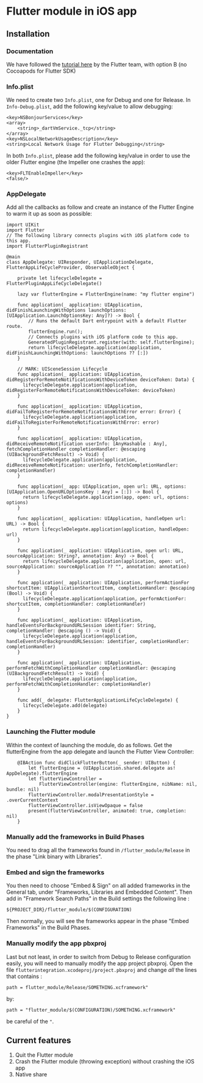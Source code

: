 
# Flutter module in iOS app

## Installation
### Documentation
We have followed the [tutorial here](https://docs.flutter.dev/add-to-app/ios/project-setup) by the Flutter team, with option B (no Cocoapods for Flutter SDK)
### Info.plist
We need to create two `Info.plist`, one for Debug and one for Release.
In `Info-Debug.plist`, add the following key/value to allow debugging:

    <key>NSBonjourServices</key>
	<array>
		<string>_dartVmService._tcp</string>
	</array>
	<key>NSLocalNetworkUsageDescription</key>
	<string>Local Network Usage for Flutter Debugging</string>
In both `Info.plist`, please add the following key/value in order to use the older Flutter engine (the Impeller one crashes the app):

    <key>FLTEnableImpeller</key>
	<false/>
### AppDelegate
Add all the callbacks as follow and create an instance of the Flutter Engine to warm it up as soon as possible:
```
import UIKit
import Flutter
// The following library connects plugins with iOS platform code to this app.
import FlutterPluginRegistrant

@main
class AppDelegate: UIResponder, UIApplicationDelegate, FlutterAppLifeCycleProvider, ObservableObject {
    
    private let lifecycleDelegate = FlutterPluginAppLifeCycleDelegate()

    lazy var flutterEngine = FlutterEngine(name: "my flutter engine")

    func application(_ application: UIApplication, didFinishLaunchingWithOptions launchOptions: [UIApplication.LaunchOptionsKey: Any]?) -> Bool {
        // Runs the default Dart entrypoint with a default Flutter route.
        flutterEngine.run();
        // Connects plugins with iOS platform code to this app.
        GeneratedPluginRegistrant.register(with: self.flutterEngine);
        return lifecycleDelegate.application(application, didFinishLaunchingWithOptions: launchOptions ?? [:])
    }

    // MARK: UISceneSession Lifecycle
    func application(_ application: UIApplication, didRegisterForRemoteNotificationsWithDeviceToken deviceToken: Data) {
      lifecycleDelegate.application(application, didRegisterForRemoteNotificationsWithDeviceToken: deviceToken)
    }

    func application(_ application: UIApplication, didFailToRegisterForRemoteNotificationsWithError error: Error) {
      lifecycleDelegate.application(application, didFailToRegisterForRemoteNotificationsWithError: error)
    }

    func application(_ application: UIApplication, didReceiveRemoteNotification userInfo: [AnyHashable : Any], fetchCompletionHandler completionHandler: @escaping (UIBackgroundFetchResult) -> Void) {
      lifecycleDelegate.application(application, didReceiveRemoteNotification: userInfo, fetchCompletionHandler: completionHandler)
    }

    func application(_ app: UIApplication, open url: URL, options: [UIApplication.OpenURLOptionsKey : Any] = [:]) -> Bool {
      return lifecycleDelegate.application(app, open: url, options: options)
    }

    func application(_ application: UIApplication, handleOpen url: URL) -> Bool {
      return lifecycleDelegate.application(application, handleOpen: url)
    }

    func application(_ application: UIApplication, open url: URL, sourceApplication: String?, annotation: Any) -> Bool {
      return lifecycleDelegate.application(application, open: url, sourceApplication: sourceApplication ?? "", annotation: annotation)
    }

    func application(_ application: UIApplication, performActionFor shortcutItem: UIApplicationShortcutItem, completionHandler: @escaping (Bool) -> Void) {
      lifecycleDelegate.application(application, performActionFor: shortcutItem, completionHandler: completionHandler)
    }

    func application(_ application: UIApplication, handleEventsForBackgroundURLSession identifier: String, completionHandler: @escaping () -> Void) {
      lifecycleDelegate.application(application, handleEventsForBackgroundURLSession: identifier, completionHandler: completionHandler)
    }

    func application(_ application: UIApplication, performFetchWithCompletionHandler completionHandler: @escaping (UIBackgroundFetchResult) -> Void) {
      lifecycleDelegate.application(application, performFetchWithCompletionHandler: completionHandler)
    }

    func add(_ delegate: FlutterApplicationLifeCycleDelegate) {
      lifecycleDelegate.add(delegate)
    }
}
```
### Launching the Flutter module
Within the context of launching the module, do as follows. Get the flutterEngine from the app delegate and launch the Flutter View Controller:
```
    @IBAction func didClickFlutterButton(_ sender: UIButton) {
        let flutterEngine = (UIApplication.shared.delegate as! AppDelegate).flutterEngine
        let flutterViewController =
            FlutterViewController(engine: flutterEngine, nibName: nil, bundle: nil)
        flutterViewController.modalPresentationStyle = .overCurrentContext
        flutterViewController.isViewOpaque = false
        present(flutterViewController, animated: true, completion: nil)
    }
```
### Manually add the frameworks in Build Phases
You need to drag all the frameworks found in `/flutter_module/Release` in the phase "Link binary with Libraries".
### Embed and sign the frameworks
You then need to choose "Embed & Sign" on all added frameworks in the General tab, under "Frameworks, Libraries and Embedded Content". Then add in "Framework Search Paths" in the Build settings the following line :

    ${PROJECT_DIR}/flutter_module/$(CONFIGURATION)
Then normally, you will see the frameworks appear in the phase "Embed Frameworks" in the Build Phases.
### Manually modify the app pbxproj
Last but not least, in order to switch from Debug to Release configuration easily, you will need to manually modify the app project pbxproj.
Open the file `flutterintegration.xcodeproj/project.pbxproj` and change *all* the lines that contains :

    path = flutter_module/Release/SOMETHING.xcframework"
by:

    path = "flutter_module/$(CONFIGURATION)/SOMETHING.xcframework"
be careful of the `"`.
## Current features

1. Quit the Flutter module
2. Crash the Flutter module (throwing exception) without crashing the iOS app
3. Native share
